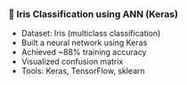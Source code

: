 ### 📘 Iris Classification using ANN (Keras)

- Dataset: Iris (multiclass classification)
- Built a neural network using Keras
- Achieved ~88% training accuracy
- Visualized confusion matrix
- Tools: Keras, TensorFlow, sklearn
